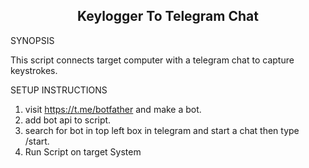 
<h2 align="center"> Keylogger To Telegram Chat </h2>

SYNOPSIS

This script connects target computer with a telegram chat to capture keystrokes.

SETUP INSTRUCTIONS

1. visit https://t.me/botfather and make a bot.
2. add bot api to script.
3. search for bot in top left box in telegram and start a chat then type /start.
5. Run Script on target System
